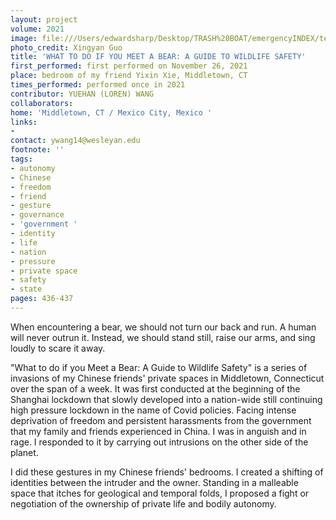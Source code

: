 ```yaml
---
layout: project
volume: 2021
image: file:///Users/edwardsharp/Desktop/TRASH%20BOAT/emergencyINDEX/ten_plus/guts/Links/1665377961884__What_to_do_if_you_meet_a_bear__A_guide_to_wildlife_safety--Yuehan__Loren__Wang.png
photo_credit: Xingyan Guo
title: 'WHAT TO DO IF YOU MEET A BEAR: A GUIDE TO WILDLIFE SAFETY'
first_performed: first performed on November 26, 2021
place: bedroom of my friend Yixin Xie, Middletown, CT
times_performed: performed once in 2021
contributor: YUEHAN (LOREN) WANG
collaborators:
home: 'Middletown, CT / Mexico City, Mexico '
links:
-
contact: ywang14@wesleyan.edu
footnote: ''
tags:
- autonomy
- Chinese
- freedom
- friend
- gesture
- governance
- 'government '
- identity
- life
- nation
- pressure
- private space
- safety
- state
pages: 436-437
---
```


When encountering a bear, we should not turn our back and run. A human will never outrun it. Instead, we should stand still, raise our arms, and sing loudly to scare it away. 

"What to do if you Meet a Bear: A Guide to Wildlife Safety" is a series of invasions of my Chinese friends' private spaces in Middletown, Connecticut over the span of a week. It was first conducted at the beginning of the Shanghai lockdown that slowly developed into a nation-wide still continuing high pressure lockdown in the name of Covid policies. Facing intense deprivation of freedom and persistent harassments from the government that my family and friends experienced in China. I was in anguish and in rage. I responded to it by carrying out intrusions on the other side of the planet.

I did these gestures in my Chinese friends' bedrooms. I created a shifting of identities between the intruder and the owner. Standing in a malleable space that itches for geological and temporal folds, I proposed a fight or negotiation of the ownership of private life and bodily autonomy.